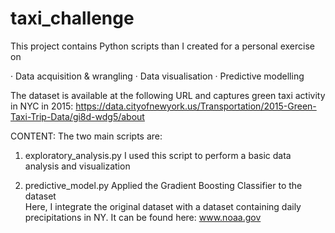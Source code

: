# taxi_challenge

This project contains Python scripts than I created for a personal exercise on

 ·        Data acquisition & wrangling
 ·        Data visualisation
 ·        Predictive modelling
 
The dataset is available at the following URL and captures green taxi activity in NYC in 2015:
https://data.cityofnewyork.us/Transportation/2015-Green-Taxi-Trip-Data/gi8d-wdg5/about

CONTENT:
The two main scripts are:

1) exploratory_analysis.py
I used this script to perform a basic data analysis and visualization

2) predictive_model.py
Applied the Gradient Boosting Classifier to the dataset                                                                                                                                                                                                                                                                 
Here, I integrate the original dataset with a dataset containing daily precipitations in NY. It can be found here: www.noaa.gov
                                                                                                                                
                                                                                                                                                        

